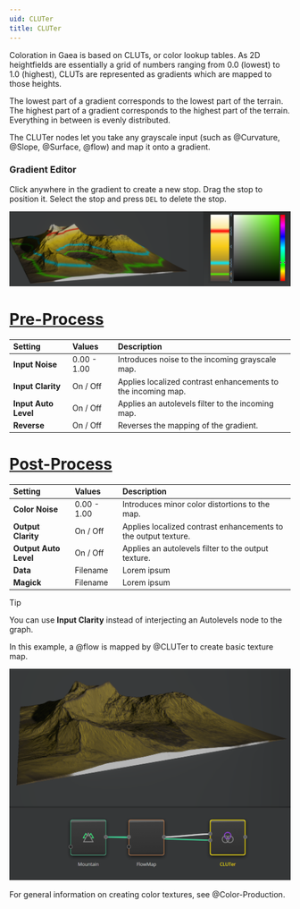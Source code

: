```yaml
---
uid: CLUTer
title: CLUTer
---
```


Coloration in Gaea is based on CLUTs, or color lookup tables. As 2D heightfields are essentially a grid of numbers ranging from 0.0 (lowest) to 1.0 (highest), CLUTs are represented as gradients which are mapped to those heights.

The lowest part of a gradient corresponds to the lowest part of the terrain. The highest part of a gradient corresponds to the highest part of the terrain. Everything in between is evenly distributed.

The CLUTer nodes let you take any grayscale input (such as @Curvature, @Slope, @Surface, @flow) and map it onto a gradient.

### Gradient Editor
Click anywhere in the gradient to create a new stop. Drag the stop to position it. Select the stop and press `DEL` to delete the stop.

![CLUTer](../../images/CLUT-sample.png)

# [Pre-Process](#tab/tabid-a)
| Setting              | Values      | Description                                                  |
| :------------------- | :---------- | :----------------------------------------------------------- |
| **Input Noise**      | 0.00 - 1.00 | Introduces noise to the incoming grayscale map.              |
| **Input Clarity**    | On / Off    | Applies localized contrast enhancements to the incoming map. |
| **Input Auto Level** | On / Off    | Applies an autolevels filter to the incoming map.            |
| **Reverse**          | On / Off    | Reverses the mapping of the gradient.                        |

# [Post-Process](#tab/tabid-b)
| Setting               | Values      | Description                                                    |
| :-------------------- | :---------- | :------------------------------------------------------------- |
| **Color Noise**       | 0.00 - 1.00 | Introduces minor color distortions to the map.                 |
| **Output Clarity**    | On / Off    | Applies localized contrast enhancements to the output texture. |
| **Output Auto Level** | On / Off    | Applies an autolevels filter to the output texture.            |
| **Data**              | Filename    | Lorem ipsum                                                    |
| **Magick**            | Filename    | Lorem ipsum                                                    |


> [!TIP]
> You can use **Input Clarity** instead of interjecting an Autolevels node to the graph.

In this example, a @flow is mapped by @CLUTer to create basic texture map.

![CLUTer](../../images/CLUT-sample2.png)

For general information on creating color textures, see @Color-Production.
